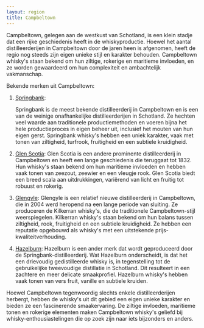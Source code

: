 ```yaml
---
layout: region
title: Campbeltown
---
```


Campbeltown, gelegen aan de westkust van Schotland, is een klein stadje dat een rijke geschiedenis heeft in de whiskyproductie. Hoewel het aantal distilleerderijen in Campbeltown door de jaren heen is afgenomen, heeft de regio nog steeds zijn eigen unieke stijl en karakter behouden. Campbeltown whisky's staan bekend om hun ziltige, rokerige en maritieme invloeden, en ze worden gewaardeerd om hun complexiteit en ambachtelijk vakmanschap.

Bekende merken uit Campbeltown:

1. [Springbank](/landen/schotland/campbeltown/springbank/):

    Springbank is de meest bekende distilleerderij in Campbeltown en is een van de weinige onafhankelijke distilleerderijen in Schotland. Ze hechten veel waarde aan traditionele productiemethoden en voeren bijna het hele productieproces in eigen beheer uit, inclusief het mouten van hun eigen gerst. Springbank whisky's hebben een uniek karakter, vaak met tonen van ziltigheid, turfrook, fruitigheid en een subtiele kruidigheid.

2. [Glen Scotia](/landen/schotland/campbeltown/glen-scotia/):
    Glen Scotia is een andere prominente distilleerderij in Campbeltown en heeft een lange geschiedenis die teruggaat tot 1832. Hun whisky's staan bekend om hun maritieme invloeden en hebben vaak tonen van zeezout, zeewier en een vleugje rook. Glen Scotia biedt een breed scala aan uitdrukkingen, variërend van licht en fruitig tot robuust en rokerig.

3. [Glengyle](/landen/schotland/campbeltown/glengyle/):
    Glengyle is een relatief nieuwe distilleerderij in Campbeltown, die in 2004 werd heropend na een lange periode van sluiting. Ze produceren de Kilkerran whisky's, die de traditionele Campbeltown-stijl weerspiegelen. Kilkerran whisky's staan bekend om hun balans tussen ziltigheid, rook, fruitigheid en een subtiele kruidigheid. Ze hebben een reputatie opgebouwd als whisky's met een uitstekende prijs-kwaliteitverhouding.

4. [Hazelburn](/landen/schotland/campbeltown/hazelburn/):
    Hazelburn is een ander merk dat wordt geproduceerd door de Springbank-distilleerderij. Wat Hazelburn onderscheidt, is dat het een drievoudig gedistilleerde whisky is, in tegenstelling tot de gebruikelijke tweevoudige distillatie in Schotland. Dit resulteert in een zachtere en meer delicate smaakprofiel. Hazelburn whisky's hebben vaak tonen van vers fruit, vanille en subtiele kruiden.

Hoewel Campbeltown tegenwoordig slechts enkele distilleerderijen herbergt, hebben de whisky's uit dit gebied een eigen unieke karakter en bieden ze een fascinerende smaakervaring. De ziltige invloeden, maritieme tonen en rokerige elementen maken Campbeltown whisky's geliefd bij whisky-enthousiastelingen die op zoek zijn naar iets bijzonders en anders.
